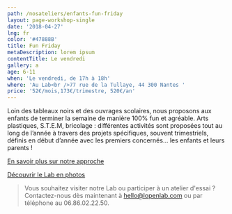 ```yaml
---
path: /nosateliers/enfants-fun-friday
layout: page-workshop-single
date: '2018-04-27'
lng: fr
color: '#47888B'
title: Fun Friday
metaDescription: lorem ipsum
contentTitle: Le vendredi
gallery: a
age: 6-11
when: 'Le vendredi, de 17h à 18h'
where: 'Au Lab<br />77 rue de la Tullaye, 44 300 Nantes '
price: '52€/mois,173€/trimestre, 520€/an'
---
```

Loin des tableaux noirs et des ouvrages scolaires, nous proposons aux enfants de terminer la semaine de manière 100% fun et agréable. Arts plastiques, S.T.E.M, bricolage : différentes activités sont proposées tout au long de l’année à travers des projets spécifiques, souvent trimestriels, définis en début d’année avec les premiers concernés… les enfants et leurs parents ! 

[En savoir plus sur notre approche](https://llfk.netlify.com/pedagogie) 

[Découvrir le Lab en photos](https://llfk.netlify.com/nosateliers) 

> Vous souhaitez visiter notre Lab ou participer à un atelier d'essai ? Contactez-nous dès maintenant à hello@lopenlab.com ou par téléphone au 06.86.02.22.50.
